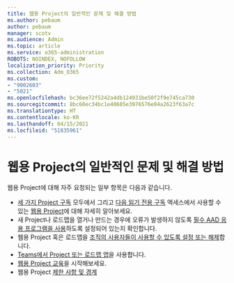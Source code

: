 ```yaml
---
title: 웹용 Project의 일반적인 문제 및 해결 방법
ms.author: pebaum
author: pebaum
manager: scotv
ms.audience: Admin
ms.topic: article
ms.service: o365-administration
ROBOTS: NOINDEX, NOFOLLOW
localization_priority: Priority
ms.collection: Adm_O365
ms.custom:
- "9002603"
- "5021"
ms.openlocfilehash: bc36ee72f5242a4db124931be50f2f9e745ca730
ms.sourcegitcommit: 8bc60ec34bc1e40685e3976576e04a2623f63a7c
ms.translationtype: HT
ms.contentlocale: ko-KR
ms.lasthandoff: 04/15/2021
ms.locfileid: "51835961"
---
```

# <a name="project-for-the-web-common-issues-and-resolutions"></a>웹용 Project의 일반적인 문제 및 해결 방법

웹용 Project에 대해 자주 요청되는 일부 항목은 다음과 같습니다.

- [세 가지 Project 구독](https://products.office.com/project/compare-microsoft-project-management-software) 모두에서 그리고 [다음 읽기 전용 구독](https://docs.microsoft.com/project-for-the-web/office-365-user-view-access-to-project-and-roadmap) 액세스에서 사용할 수 있는 [웹용 Project](https://support.microsoft.com/office/what-is-project-for-the-web-c19b2421-3c9d-4037-97c6-f66b6e1d2eb5)에 대해 자세히 알아보세요.
- 새 Project나 로드맵을 열거나 만드는 경우에 오류가 발생하지 않도록 [필수 AAD 응용 프로그램을 사용](https://techcommunity.microsoft.com/t5/project-support-blog/roadmap-have-you-disabled-some-necessary-services/ba-p/815067)하도록 설정되어 있는지 확인합니다.
- 웹용 Project 혹은 로드맵을 [조직의 사용자들이 사용할 수 있도록 설정 또는 해제](https://docs.microsoft.com/project-for-the-web/turn-project-for-the-web-off)합니다.
- [Teams에서 Project 또는 로드맵 앱](https://support.microsoft.com/office/2dc584e6-2f6c-4e2d-9008-0b3f6845eb52)을 사용합니다.
- [웹용 Project 교육](https://support.office.com/article/50bf3e29-0f0d-4b7a-9d2c-7c78389b67ad)을 시작해보세요.
- 웹용 Project [제한 사항 및 경계](https://docs.microsoft.com/project-for-the-web/project-for-the-web-limits-and-boundaries)
